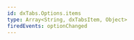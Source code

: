 ```yaml
---
id: dxTabs.Options.items
type: Array<String, dxTabsItem, Object>
firedEvents: optionChanged
---
```

